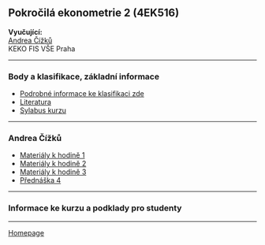 ## Pokročilá ekonometrie 2 (4EK516)

**Vyučující:**  
[Andrea Čížků](https://insis.vse.cz/auth/lide/clovek.pl?id=2357)   
KEKO FIS VŠE Praha   

--- 

### Body a klasifikace, základní informace

+ [Podrobné informace ke klasifikaci zde](./CourseClassification.html)
+ [Literatura](./LiteratureSupport.html)  
+ [Sylabus kurzu](https://github.com/formanektomas/4EK516/raw/master/sylabus.pdf)

---

### Andrea Čížků

+ [Materiály k hodině 1](https://github.com/formanektomas/4EK516/raw/master/Andrea_Cizku/hodina_1.zip)  
+ [Materiály k hodině 2](https://github.com/formanektomas/4EK516/raw/master/Andrea_Cizku/hodina_2.zip)  
+ [Materiály k hodině 3](https://github.com/formanektomas/4EK516/raw/master/Andrea_Cizku/hodina_3.zip)  
+ [Přednáška 4](https://github.com/formanektomas/4EK516/raw/master/Andrea_Cizku/prednaska_4.pptx)  


---

### Informace ke kurzu a podklady pro studenty

---

[Homepage](https://formanektomas.github.io/4EK516/)

